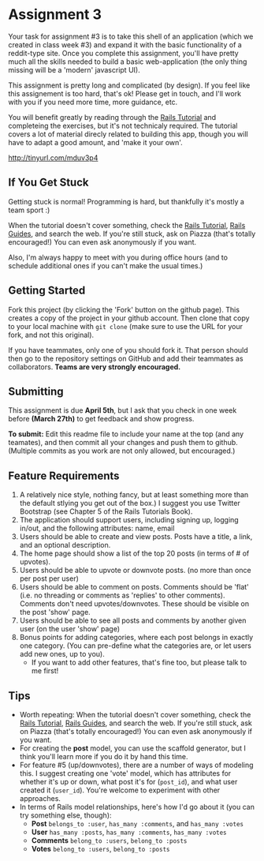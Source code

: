 # Assignment 3

Your task for assignment #3 is to take this shell of an application (which we created in class week #3) and expand it with the basic functionality of a reddit-type site. Once you complete this assignment, you'll have pretty much all the skills needed to build a basic web-application (the only thing missing will be a 'modern' javascript UI).

This assignment is pretty long and complicated (by design). If you feel like this assignement is too hard, that's ok! Please get in touch, and I'll work with you if you need more time, more guidance, etc.

You will benefit greatly by reading through the [Rails Tutorial](http://ruby.railstutorial.org/chapters) and completeing the exercises, but it's not technicaly required. The tutorial covers a lot of material direcly related to building this app, though you will have to adapt a good amount, and 'make it your own'.

http://tinyurl.com/mduv3p4

## If You Get Stuck

Getting stuck is normal! Programming is hard, but thankfully it's mostly a team sport :)

When the tutorial doesn't cover something, check the [Rails Tutorial](http://ruby.railstutorial.org/chapters), [Rails Guides](http://guides.rubyonrails.org), and search the web. If you're still stuck, ask on Piazza (that's totally encouraged!) You can even ask anonymously if you want.

Also, I'm always happy to meet with you during office hours (and to schedule additional ones if you can't make the usual times.)

## Getting Started

Fork this project (by clicking the 'Fork' button on the github page). This creates a copy of the project in your github account. Then clone that copy to your local machine with `git clone` (make sure to use the URL for your fork, and not this original).

If you have teammates, only one of you should fork it. That person should then go to the repository settings on GitHub and add their teammates as collaborators. **Teams are very strongly encouraged.**

## Submitting

This assignment is due **April 5th**, but I ask that you check in one week before **(March 27th)** to get feedback and show progress. 

**To submit:** Edit this readme file to include your name at the top (and any teamates), and then commit all your changes and push them to github. (Multiple commits as you work are not only allowed, but encouraged.)


## Feature Requirements

1. A relatively nice style, nothing fancy, but at least something more than the default stlying you get out of the box.) I suggest you use Twitter Bootstrap (see Chapter 5 of the Rails Tutorials Book).
2. The application should support users, including signing up, logging in/out, and the following attributes: name, email
3. Users should be able to create and view posts. Posts have a title, a link, and an optional description.
4. The home page should show a list of the top 20 posts (in terms of # of upvotes).
5. Users should be able to upvote or downvote posts. (no more than once per post per user)
6. Users should be able to comment on posts. Comments should be 'flat' (i.e. no threading or comments as 'replies' to other comments). Comments don't need upvotes/downvotes. These should be visible on the post 'show' page.
7. Users should be able to see all posts and comments by another given user (on the user 'show' page)
8. Bonus points for adding categories, where each post belongs in exactly one category. (You can pre-define what the categories are, or let users add new ones, up to you). 
    * If you want to add other features, that's fine too, but please talk to me first!

## Tips

* Worth repeating: When the tutorial doesn't cover something, check the [Rails Tutorial](http://ruby.railstutorial.org/chapters), [Rails Guides](http://guides.rubyonrails.org), and search the web. If you're still stuck, ask on Piazza (that's totally encouraged!) You can even ask anonymously if you want.
* For creating the **post** model, you can use the scaffold generator, but I think you'll learn more if you do it by hand this time.
* For feature #5 (up/downvotes), there are a number of ways of modeling this. I suggest creating one 'vote' model, which has attributes for whether it's up or down, what post it's for (`post_id`), and what user created it (`user_id`). You're welcome to experiment with other approaches.
* In terms of Rails model relationships, here's how I'd go about it (you can try something else, though):
    * **Post** `belongs_to :user`, `has_many :comments`, and `has_many :votes`
    * **User** `has_many :posts`, `has_many :comments`, `has_many :votes`
    * **Comments** `belong_to :users`, `belong_to :posts`
    * **Votes** `belong_to :users`, `belong_to :posts`